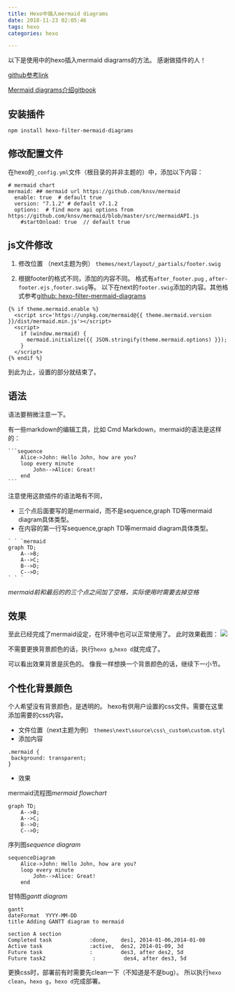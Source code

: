 ```yaml
---
title: Hexo中插入mermaid diagrams
date: 2018-11-23 02:05:46
tags: hexo
categories: hexo

---
```


以下是使用中的hexo插入mermaid diagrams的方法。
感谢做插件的人！

[github参考link](https://github.com/webappdevelp/hexo-filter-mermaid-diagrams)

[Mermaid diagrams介绍gitbook](https://mermaidjs.github.io/)

## 安装插件

```
npm install hexo-filter-mermaid-diagrams
```

## 修改配置文件
在hexo的`_config.yml`文件（根目录的并非主题的）中，添加以下内容：

```
# mermaid chart
mermaid: ## mermaid url https://github.com/knsv/mermaid
  enable: true  # default true
  version: "7.1.2" # default v7.1.2
  options:  # find more api options from https://github.com/knsv/mermaid/blob/master/src/mermaidAPI.js
    #startOnload: true  // default true
```
## js文件修改

1. 修改位置 （next主题为例）
`themes/next/layout/_partials/footer.swig`

1. 根据footer的格式不同，添加的内容不同。
格式有`after_footer.pug` , `after-footer.ejs` ,`footer.swig`等。
以下在next的`footer.swig`添加的内容。其他格式参考[github: hexo-filter-mermaid-diagrams](https://github.com/webappdevelp/hexo-filter-mermaid-diagrams)

```
{% if theme.mermaid.enable %}
  <script src='https://unpkg.com/mermaid@{{ theme.mermaid.version }}/dist/mermaid.min.js'></script>
  <script>
    if (window.mermaid) {
      mermaid.initialize({{ JSON.stringify(theme.mermaid.options) }});
    }
  </script>
{% endif %}
```

到此为止，设置的部分就结束了。

## 语法
语法要稍微注意一下。

有一些markdown的编辑工具，比如 Cmd Markdown，mermaid的语法是这样的：
````
```sequence
    Alice->John: Hello John, how are you?
    loop every minute
        John-->Alice: Great!
    end
```
````

注意使用这款插件的语法略有不同，
- 三个点后面要写的是mermaid，而不是sequence,graph TD等mermaid diagram具体类型。
- 在内容的第一行写sequence,graph TD等mermaid diagram具体类型。
````
` ` `mermaid
graph TD;
    A-->B;
    A-->C;
    B-->D;
    C-->D;
` ` `
````
<i class="fa fa-thumb-tack" style="font-size:1em;"></i>  *mermaid前和最后的的三个点之间加了空格，实际使用时需要去掉空格*

## 效果

至此已经完成了mermaid设定，在环境中也可以正常使用了。
此时效果截图：
![](mermaidbackground.PNG)


不需要更换背景颜色的话，执行`hexo g`,`hexo d`就完成了。

可以看出效果背景是灰色的。
像我一样想换一个背景颜色的话，继续下一小节。

## 个性化背景颜色
个人希望没有背景颜色，是透明的。
hexo有供用户设置的css文件。需要在这里添加需要的css内容。
- 文件位置（next主题为例）
`themes\next\source\css\_custom\custom.styl`
- 添加内容
```
.mermaid {
 background: transparent;
}
```

- 效果

mermaid流程图*mermaid flowchart*

```mermaid
graph TD;
    A-->B;
    A-->C;
    B-->D;
    C-->D;
```

序列图*sequence diagram*
```mermaid
sequenceDiagram
    Alice->John: Hello John, how are you?
    loop every minute
        John-->Alice: Great!
    end
```

甘特图*gantt diagram*
```mermaid
gantt
dateFormat  YYYY-MM-DD
title Adding GANTT diagram to mermaid

section A section
Completed task            :done,    des1, 2014-01-06,2014-01-08
Active task               :active,  des2, 2014-01-09, 3d
Future task               :         des3, after des2, 5d
Future task2               :         des4, after des3, 5d

```

更换css时，部署前有时需要先clean一下（不知道是不是bug）。
所以执行`hexo clean`，`hexo g`，`hexo d`完成部署。